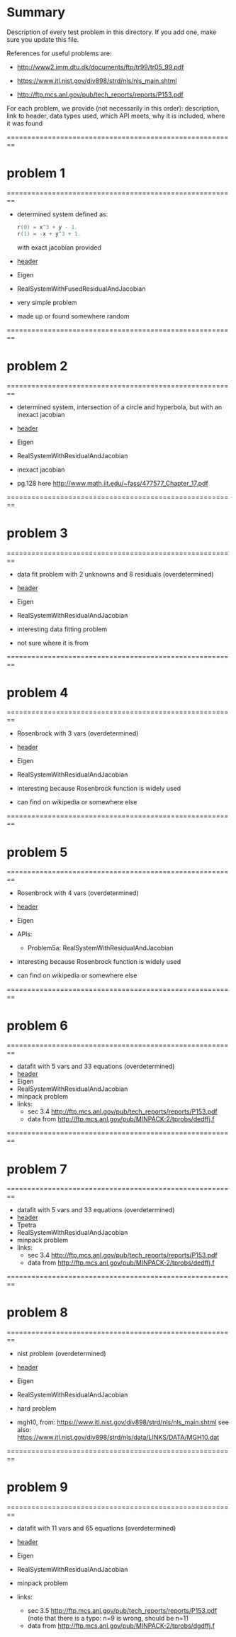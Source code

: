 
# Summary

Description of every test problem in this directory.
If you add one, make sure you update this file.

References for useful problems are:

- http://www2.imm.dtu.dk/documents/ftp/tr99/tr05_99.pdf

- https://www.itl.nist.gov/div898/strd/nls/nls_main.shtml

- http://ftp.mcs.anl.gov/pub/tech_reports/reports/P153.pdf

For each problem, we provide (not necessarily in this order):
description, link to header, data types used, which API meets,
why it is included, where it was found

========================================================
# problem 1
========================================================
- determined system defined as:
  ```cpp
  r(0) = x^3 + y - 1.
  r(1) = -x + y^3 + 1.
  ```
  with exact jacobian provided

- [header](./problem1.hpp)

- Eigen

- RealSystemWithFusedResidualAndJacobian

- very simple problem

- made up or found somewhere random

========================================================
# problem 2
========================================================
- determined system, intersection of a circle and hyperbola,
  but with an inexact jacobian

- [header](./problem2.hpp)

- Eigen

- RealSystemWithResidualAndJacobian

- inexact jacobian

- pg.128 here http://www.math.iit.edu/~fass/477577_Chapter_17.pdf

========================================================
# problem 3
========================================================
- data fit problem with 2 unknowns and 8 residuals (overdetermined)

- [header](./problem3.hpp)

- Eigen

- RealSystemWithResidualAndJacobian

- interesting data fitting problem

- not sure where it is from

========================================================
# problem 4
========================================================
- Rosenbrock with 3 vars (overdetermined)

- [header](./problem4.hpp)

- Eigen

- RealSystemWithResidualAndJacobian

- interesting because Rosenbrock function is widely used

- can find on wikipedia or somewhere else

========================================================
# problem 5
========================================================
- Rosenbrock with 4 vars (overdetermined)

- [header](./problem5.hpp)

- Eigen

- APIs:
  - Problem5a: RealSystemWithResidualAndJacobian

- interesting because Rosenbrock function is widely used

- can find on wikipedia or somewhere else

========================================================
# problem 6
========================================================
- datafit with 5 vars and 33 equations (overdetermined)
- [header](./problem6.hpp)
- Eigen
- RealSystemWithResidualAndJacobian
- minpack problem
- links:
   - sec 3.4 http://ftp.mcs.anl.gov/pub/tech_reports/reports/P153.pdf
   - data from http://ftp.mcs.anl.gov/pub/MINPACK-2/tprobs/dedffj.f

========================================================
# problem 7
========================================================
- datafit with 5 vars and 33 equations (overdetermined)
- [header](./problem6.hpp)
- Tpetra
- RealSystemWithResidualAndJacobian
- minpack problem
- links:
   - sec 3.4 http://ftp.mcs.anl.gov/pub/tech_reports/reports/P153.pdf
   - data from http://ftp.mcs.anl.gov/pub/MINPACK-2/tprobs/dedffj.f


========================================================
# problem 8
========================================================
- nist problem (overdetermined)

- [header](./problem8.hpp)

- Eigen

- RealSystemWithResidualAndJacobian

- hard problem

- mgh10, from: https://www.itl.nist.gov/div898/strd/nls/nls_main.shtml
   see also: https://www.itl.nist.gov/div898/strd/nls/data/LINKS/DATA/MGH10.dat

========================================================
# problem 9
========================================================
- datafit with 11 vars and 65 equations (overdetermined)

- [header](./problem7.hpp)

- Eigen

- RealSystemWithResidualAndJacobian

- minpack problem

- links:
   - sec 3.5 http://ftp.mcs.anl.gov/pub/tech_reports/reports/P153.pdf
     (note that there is a typo: n=9 is wrong, should be n=11
   - data from http://ftp.mcs.anl.gov/pub/MINPACK-2/tprobs/dgdffj.f
